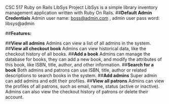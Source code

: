 
CSC 517 Ruby on Rails LibSys Project
LibSys is a simple library inventory management application written with Ruby On Rails.
##**Default Admin Credentials**
Admin user name: boss@admin.com , admin user pass word: libsys@admin

##**Features:**

##**View all admins**
Admins can view a list of all admins in the system.
##**View all checkout book**
Admins can view historical data, like the checkout history of all books. 
##**Add a book**
Admins can manage the database for books, they can add a new book, and modify the attributes of this book, like ISBN, title, author, and other information. 
##**Search for a book**
Both admins and patrons can use ISBN, title, author or related descriptions to search books in the system. 
##**Add admins**
Super admin can add admins and edit their profiles. 
##**View all patrons**
Admins can view the profiles of all patrons, such as email, name, status (active or inactive). Admins can also view the checkout history of patrons or delete their account. 










